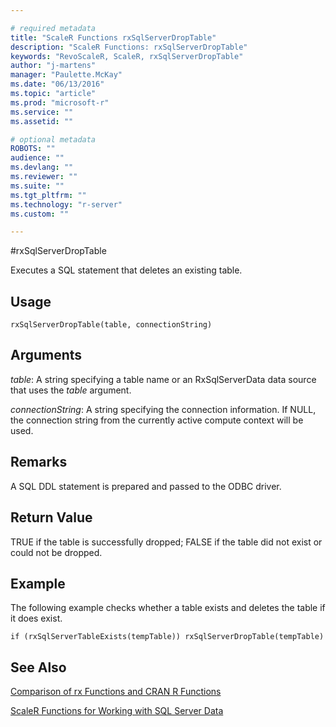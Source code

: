 ```yaml
---

# required metadata
title: "ScaleR Functions rxSqlServerDropTable"
description: "ScaleR Functions: rxSqlServerDropTable"
keywords: "RevoScaleR, ScaleR, rxSqlServerDropTable"
author: "j-martens"
manager: "Paulette.McKay"
ms.date: "06/13/2016"
ms.topic: "article"
ms.prod: "microsoft-r"
ms.service: ""
ms.assetid: ""

# optional metadata
ROBOTS: ""
audience: ""
ms.devlang: ""
ms.reviewer: ""
ms.suite: ""
ms.tgt_pltfrm: ""
ms.technology: "r-server"
ms.custom: ""

---
```


#rxSqlServerDropTable

Executes a SQL statement that deletes an existing table.  

## Usage

`rxSqlServerDropTable(table, connectionString)`

## Arguments

_table_: A string specifying a table name or an RxSqlServerData data source that uses the _table_ argument.

_connectionString_: A string specifying the connection information.  If NULL, the connection string from the currently active compute context will be used.


## Remarks
A SQL DDL statement is prepared and passed to the ODBC driver.

## Return Value
TRUE if the table is successfully dropped; FALSE if the table did not exist or could not be dropped.

## Example

The following example checks whether a table exists and deletes the table if it does exist. 
~~~~
if (rxSqlServerTableExists(tempTable)) rxSqlServerDropTable(tempTable)
~~~~


## See Also
[Comparison of rx Functions and CRAN R Functions](compare-base-r-scaler-functions.md)

[ScaleR Functions for Working with SQL Server Data](https://msdn.microsoft.com/en-us/library/mt652103.aspx)
